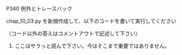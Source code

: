 P340 例外とトレースバック

chap_10_03.py を新規作成して、以下のコードを書いて実行してください

（コード以外の答えはコメントアウトで記述して下さい）

1. ここはサラっと読んで下さい。今はそこまで重要ではありません。
